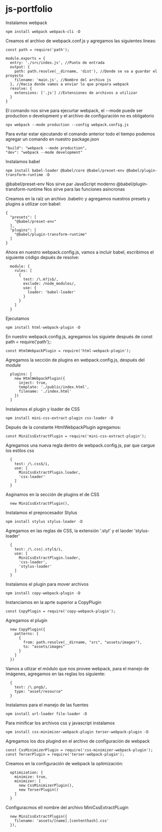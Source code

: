 # js-portfolio
Instalamos webpack
```
npm install webpack webpack-cli -D
```

Creamos el archivo de webpack.conf.js y agregamos las siguientes lineas:
```
const path = require('path');

module.exports = {
  entry: './src/index.js', //Punto de entrada
  output: {
    path: path.resolve(__dirname, 'dist'), //Donde se va a guardar el proyecto
    filename: 'main.js', //Nombre del archivo js
  }, //Hacia donde vamos a enviar lo que prepara webpack
  resolve: {
    extensions: ['.js'] //Extensiones de archivos a utilizar
  }
}
```


El comando nos sirve para ejecurtar webpack, el --mode puede ser production o development y el archivo de configuración no es obligatorio
```
npx webpack --mode production --config webpack.config.js
```

Para evitar estar ejecutando el comando anterior todo el tiempo podemos agregar un comando en nuestro package.json
```
"build": "webpack --mode production",
"dev": "webpack --mode development"
```

Instalamos babel
```
npm install babel-loader @babel/core @babel/preset-env @babel/plugin-transform-runtime -D
```
@babel/preset-env Nos sirve par JavaScript moderno
@babel/plugin-transform-runtime  Nos sirve para las funciones asincronas

Creamos en la raíz un archivo .babelrc y agregamos nuestros presets y plugins a utilizar con babel:
```
{
  "presets": [
    "@babel/preset-env"
  ],
  "plugins": [
    "@babel/plugin-transform-runtime"
  ]
}
```

Ahora en nuestro webpack.config.js, vamos a incluir babel, escribimos el siguiente código depués de resolve:
```
  module: {
    rules: [
      {
        test: /\.m?js$/,
        exclude: /node_modules/,
        use: {
          loader: 'babel-loader'
        }
      }
    ]
  }
```

Ejecutamos
```
npm install html-webpack-plugin -D
```
En nuestro webpack.config.js, agregamos los siguiete después de const path = require('path');:
```
const HtmlWebpackPlugin = require('html-webpack-plugin');
```

Agregamos la sección de plugins en webpack.config.js, después del module
```
  plugins: [
    new HtmlWebpackPlugin({
      inject: true,
      template: './public/index.html',
      filename: './index.html'
    })
  ]
```

Instalamos el plugin y loader de CSS
```
npm install mini-css-extract-plugin css-loader -D
```

Depués de la constante HtmlWebpackPlugin agregamos:
```
const MiniCssExtractPlugin = require('mini-css-extract-plugin');
```

Agregamos una nueva regla dentro de webpack.config.js, par que cargue los estilos css
```
  {
    test: /\.css$/i,
    use: [
      MiniCssExtractPlugin.loader,
      'css-loader'
    ]
  }
```

Asginamos en la sección de plugins el de CSS
```
  new MiniCssExtractPlugin(),
```

Instalamos el preprocesador Stylus
```
npm install stylus stylus-loader -D
```

Agregamos en las reglas de CSS, la extensión '.styl' y el laoder 'stylus-loader'
```
  {
    test: /\.css|.styl$/i,
    use: [
      MiniCssExtractPlugin.loader,
      'css-loader',
      'stylus-loader'
    ]
  }
```

Instalamos el plugin para mover archivos
```
npm install copy-webpack-plugin -D
```

Instanciamos en la aprte superior a CopyPlugin
```
const CopyPlugin = require('copy-webpack-plugin');
```

Agregamos el plugin
```
  new CopyPlugin({
    patterns: [
      {
        from: path.resolve(__dirname, "src", "assets/images"),
        to: "assets/images"
      }
    ]
  })
```

Vamos a utlizar el módulo que nos provee webpack, para el manejo de imágenes, agregamos en las reglas los siguiente:
```
  {
    test: /\.png$/,
    type: "asset/resource"
  }
```

Instalamos para el manejo de las fuentes
```
npm install url-loader file-loader -D
```

Para minificar los archivos css y javascript instalamos
```
npm install css-minimizer-webpack-plugin terser-webpack-plugin -D
```

Agregamos los dos plugind en el archivo de configuración de webpack
```
const CssMinimizerPlugin = require('css-minimizer-webpack-plugin');
const TercerPlugin = require('terser-webpack-plugin');
```

Creamos en la configuración de webpack la optimización:
```
  optimization: {
    minimize: true,
    minimizer: [
      new CssMinimizerPlugin(),
      new TerserPlugin()
    ]
  }
```

Configuracmos ell nombre del archivo MiniCssExtractPLugin
```
  new MiniCssExtractPlugin({
    filename: 'assets/[name].[contenthash].css'
  }),
```
